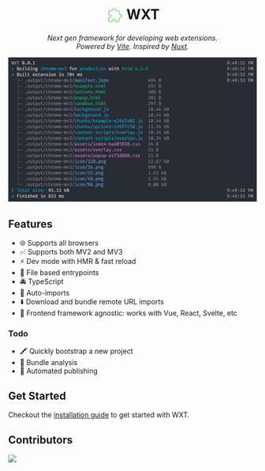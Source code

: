 <h1 align="center"><img align="center" height="36" src="./docs/public/hero-logo.svg"> WXT</h1>

<p align="center"><i>Next gen framework for developing web extensions.<br/>Powered by <a href="https://vitejs.dev/" target="_blank">Vite</a>. Inspired by <a href="https://nuxt.com/" target="_blank">Nuxt</a>.</i></p>

![Example CLI Output](./docs/assets/cli-output.png)

## Features

- 🌐 Supports all browsers
- ✅ Supports both MV2 and MV3
- ⚡ Dev mode with HMR & fast reload
- 📂 File based entrypoints
- 🚔 TypeScript
- 🦾 Auto-imports
- ⬇️ Download and bundle remote URL imports
- 🎨 Frontend framework agnostic: works with Vue, React, Svelte, etc

### Todo

- 🖍️ Quickly bootstrap a new project
- 📏 Bundle analysis
- 🤖 Automated publishing

## Get Started

Checkout the [installation guide](https://wxt.dev/get-started/installation.html) to get started with WXT.

## Contributors

<a href="https://github.com/aklinker1/wxt/graphs/contributors">
  <img src="https://contrib.rocks/image?repo=aklinker1/wxt" />
</a>
